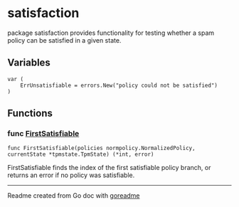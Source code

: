 # satisfaction

package satisfaction provides functionality for testing whether a spam
policy can be satisfied in a given state.

## Variables

```golang
var (
    ErrUnsatisfiable = errors.New("policy could not be satisfied")
)
```

## Functions

### func [FirstSatisfiable](/pkg/satisfaction/satisfaction.go#L21)

`func FirstSatisfiable(policies normpolicy.NormalizedPolicy, currentState *tpmstate.TpmState) (*int, error)`

FirstSatisfiable finds the index of the first satisfiable policy branch, or returns an error if no policy was satisfiable.

---
Readme created from Go doc with [goreadme](https://github.com/posener/goreadme)
